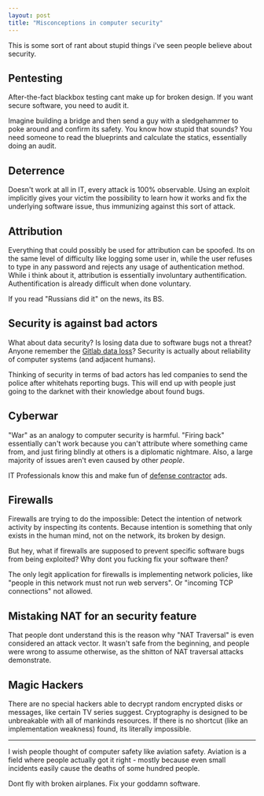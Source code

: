 ```yaml
---
layout: post
title: "Misconceptions in computer security"
---
```


This is some sort of rant about stupid things i've seen people believe about security.

## Pentesting

After-the-fact blackbox testing cant make up for broken design.
If you want secure software, you need to audit it.

Imagine building a bridge and then send a guy with a sledgehammer to poke around and confirm its safety.
You know how stupid that sounds?
You need someone to read the blueprints and calculate the statics, essentially doing an audit.

## Deterrence

Doesn't work at all in IT, every attack is 100% observable.
Using an exploit implicitly gives your victim the possibility to learn how it works and fix the underlying software issue, thus immunizing against this sort of attack.

## Attribution

Everything that could possibly be used for attribution can be spoofed.
Its on the same level of difficulty like logging some user in, while the user refuses to type in any password and rejects any usage of authentication method.
While i think about it, attribution is essentially involuntary authentification.
Authentification is already difficult when done voluntary.

If you read "Russians did it" on the news, its BS.

## Security is against bad actors

What about data security?
Is losing data due to software bugs not a threat?
Anyone remember the [Gitlab data loss](https://about.gitlab.com/2017/02/10/postmortem-of-database-outage-of-january-31/)?
Security is actually about reliability of computer systems (and adjacent humans).

Thinking of security in terms of bad actors has led companies to send the police after whitehats reporting bugs.
This will end up with people just going to the darknet with their knowledge about found bugs.

## Cyberwar

"War" as an analogy to computer security is harmful.
"Firing back" essentially can't work because you can't attribute where something came from, and just firing blindly at others is a diplomatic nightmare.
Also, a large majority of issues aren't even caused by other _people_.

IT Professionals know this and make fun of [defense contractor](https://twitter.com/swiftonsecurity/status/651462866164297728) ads.

## Firewalls

Firewalls are trying to do the impossible:
Detect the intention of network activity by inspecting its contents.
Because intention is something that only exists in the human mind, not on the network, its broken by design.

But hey, what if firewalls are supposed to prevent specific software bugs from being exploited?
Why dont you fucking fix your software then?

The only legit application for firewalls is implementing network policies, like "people in this network must not run web servers".
Or "incoming TCP connections" not allowed.

## Mistaking NAT for an security feature

That people dont understand this is the reason why "NAT Traversal" is even considered an attack vector.
It wasn't safe from the beginning, and people were wrong to assume otherwise, as the shitton of NAT traversal attacks demonstrate.

## Magic Hackers

There are no special hackers able to decrypt random encrypted disks or messages, like certain TV series suggest.
Cryptography is designed to be unbreakable with all of mankinds resources.
If there is no shortcut (like an implementation weakness) found, its literally impossible.

---

I wish people thought of computer safety like aviation safety.
Aviation is a field where people actually got it right - mostly because even small incidents easily cause the deaths of some hundred people.

Dont fly with broken airplanes.
Fix your goddamn software.
